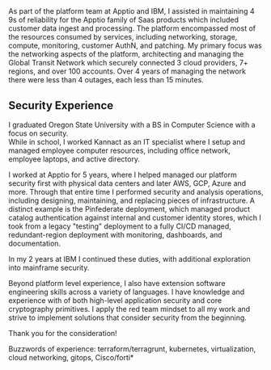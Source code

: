 

##

As part of the platform team at Apptio and IBM, I assisted in maintaining 4 9s of reliability for the Apptio family of Saas products which included customer data ingest and processing.  The platform encompassed most of the resources consumed by services, including networking, storage, compute, monitoring, customer AuthN,  and patching.
My primary focus was the networking aspects of the platform, architecting and managing the Global Transit Network which securely connected 3 cloud providers,  7+ regions, and over 100 accounts.  Over 4 years of managing the network there were less than 4 outages, each less than 15 minutes.


## Security Experience

I graduated Oregon State University with a BS in Computer Science with a focus on security.  
While in school, I worked  Kannact as an IT specialist where I setup and managed employee computer resources, including office network, employee laptops, and active directory.

I worked at Apptio for 5 years, where I helped managed our platform security first with physical data centers and later AWS, GCP, Azure and more.  Through that entire time I performed security and analysis operations, including designing, maintaining, and replacing pieces of infrastructure.  A distinct example is the Pinfederate deployment, which managed product catalog authentication against internal and customer identity stores, which I took from a legacy "testing" deployment to a fully CI/CD managed, redundant-region deployment  with monitoring, dashboards, and documentation.

In my 2 years at IBM I continued these duties, with additional exploration into mainframe security.


Beyond platform level experience, I also have extension software engineering skills across a variety of languages.
I have knowledge and experience with of both high-level application security and core cryptography primitives.  I apply the red team mindset to all my work and strive to implement solutions that consider security from the beginning.

Thank you for the consideration!

Buzzwords of experience: 
terraform/terragrunt, kubernetes, virtualization, cloud networking, gitops, Cisco/forti*